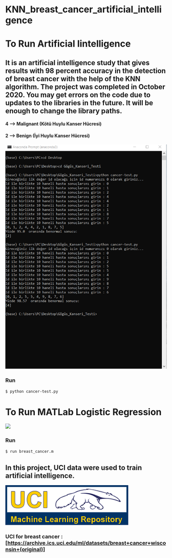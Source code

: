 # KNN_breast_cancer_artificial_intelligence

# To Run Artificial Iintelligence
## It is an artificial intelligence study that gives results with 98 percent accuracy in the detection of breast cancer with the help of the KNN algorithm. The project was completed in October 2020. You may get errors on the code due to updates to the libraries in the future. It will be enough to change the library paths.
#### 4 --> Malignant (Kötü Huylu Kanser Hücresi)
#### 2 --> Benign (İyi Huylu Kanser Hücresi)

![](cancer-test2.png)
### Run
 ```sh
$ python cancer-test.py
```

# To Run MATLab Logistic Regression
![](matlab_değerleri_Lojistik_Regresyon.png)
### Run
```sh
$ run breast_cancer.m
```

## In this project, UCI data were used to train artificial intelligence.
![](logo-UCI.gif)
### UCI for breast cancer : [https://archive.ics.uci.edu/ml/datasets/breast+cancer+wisconsin+(original)]
